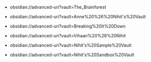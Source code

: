 - obsidian://advanced-uri?vault=The_Brainforest

- obsidian://advanced-uri?vault=Anne%20%26%20Nihit's%20Vault
- obsidian://advanced-uri?vault=Breaking%20It%20Down
- obsidian://advanced-uri?vault=Vihaan%20%26%20Nihit

- obsidian://advanced-uri?vault=Nihit's%20Sample%20Vault
- obsidian://advanced-uri?vault=Nihit's%20Sandbox%20Vault